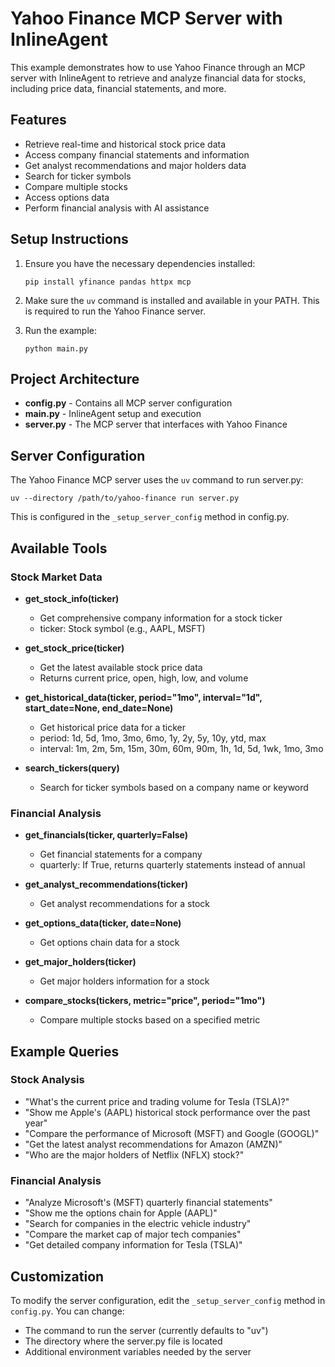 # Yahoo Finance MCP Server with InlineAgent

This example demonstrates how to use Yahoo Finance through an MCP server with InlineAgent to retrieve and analyze financial data for stocks, including price data, financial statements, and more.

## Features

- Retrieve real-time and historical stock price data
- Access company financial statements and information
- Get analyst recommendations and major holders data
- Search for ticker symbols
- Compare multiple stocks
- Access options data
- Perform financial analysis with AI assistance

## Setup Instructions

1. Ensure you have the necessary dependencies installed:
   ```
   pip install yfinance pandas httpx mcp
   ```

2. Make sure the `uv` command is installed and available in your PATH.
   This is required to run the Yahoo Finance server.

3. Run the example:
   ```
   python main.py
   ```

## Project Architecture

- **config.py** - Contains all MCP server configuration
- **main.py** - InlineAgent setup and execution
- **server.py** - The MCP server that interfaces with Yahoo Finance

## Server Configuration

The Yahoo Finance MCP server uses the `uv` command to run server.py:

```
uv --directory /path/to/yahoo-finance run server.py
```

This is configured in the `_setup_server_config` method in config.py.

## Available Tools

### Stock Market Data
- **get_stock_info(ticker)**
  - Get comprehensive company information for a stock ticker
  - ticker: Stock symbol (e.g., AAPL, MSFT)

- **get_stock_price(ticker)**
  - Get the latest available stock price data
  - Returns current price, open, high, low, and volume

- **get_historical_data(ticker, period="1mo", interval="1d", start_date=None, end_date=None)**
  - Get historical price data for a ticker
  - period: 1d, 5d, 1mo, 3mo, 6mo, 1y, 2y, 5y, 10y, ytd, max
  - interval: 1m, 2m, 5m, 15m, 30m, 60m, 90m, 1h, 1d, 5d, 1wk, 1mo, 3mo

- **search_tickers(query)**
  - Search for ticker symbols based on a company name or keyword

### Financial Analysis
- **get_financials(ticker, quarterly=False)**
  - Get financial statements for a company
  - quarterly: If True, returns quarterly statements instead of annual

- **get_analyst_recommendations(ticker)**
  - Get analyst recommendations for a stock

- **get_options_data(ticker, date=None)**
  - Get options chain data for a stock

- **get_major_holders(ticker)**
  - Get major holders information for a stock

- **compare_stocks(tickers, metric="price", period="1mo")**
  - Compare multiple stocks based on a specified metric

## Example Queries

### Stock Analysis
- "What's the current price and trading volume for Tesla (TSLA)?"
- "Show me Apple's (AAPL) historical stock performance over the past year"
- "Compare the performance of Microsoft (MSFT) and Google (GOOGL)"
- "Get the latest analyst recommendations for Amazon (AMZN)"
- "Who are the major holders of Netflix (NFLX) stock?"

### Financial Analysis
- "Analyze Microsoft's (MSFT) quarterly financial statements"
- "Show me the options chain for Apple (AAPL)"
- "Search for companies in the electric vehicle industry"
- "Compare the market cap of major tech companies"
- "Get detailed company information for Tesla (TSLA)"

## Customization

To modify the server configuration, edit the `_setup_server_config` method in `config.py`. You can change:
- The command to run the server (currently defaults to "uv")
- The directory where the server.py file is located
- Additional environment variables needed by the server 